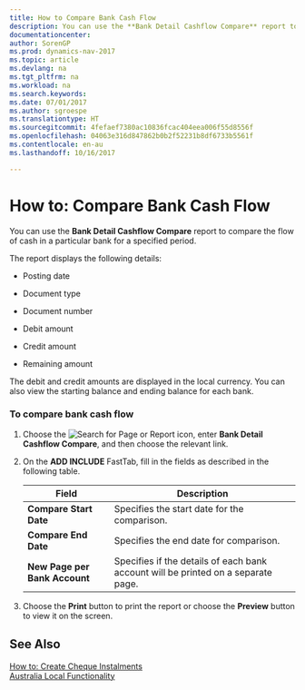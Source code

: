 ```yaml
---
title: How to Compare Bank Cash Flow
description: You can use the **Bank Detail Cashflow Compare** report to compare the flow of cash in a particular bank for a specified period.
documentationcenter: 
author: SorenGP
ms.prod: dynamics-nav-2017
ms.topic: article
ms.devlang: na
ms.tgt_pltfrm: na
ms.workload: na
ms.search.keywords: 
ms.date: 07/01/2017
ms.author: sgroespe
ms.translationtype: HT
ms.sourcegitcommit: 4fefaef7380ac10836fcac404eea006f55d8556f
ms.openlocfilehash: 04063e316d847862b0b2f52231b8df6733b5561f
ms.contentlocale: en-au
ms.lasthandoff: 10/16/2017

---
```

# <a name="how-to-compare-bank-cash-flow"></a>How to: Compare Bank Cash Flow
You can use the **Bank Detail Cashflow Compare** report to compare the flow of cash in a particular bank for a specified period.  
  
 The report displays the following details:  
  
-   Posting date  
  
-   Document type  
  
-   Document number  
  
-   Debit amount  
  
-   Credit amount  
  
-   Remaining amount  
  
 The debit and credit amounts are displayed in the local currency. You can also view the starting balance and ending balance for each bank.  
  
### <a name="to-compare-bank-cash-flow"></a>To compare bank cash flow  
  
1.  Choose the ![Search for Page or Report](media/ui-search/search_small.png "Search for Page or Report icon") icon, enter **Bank Detail Cashflow Compare**, and then choose the relevant link.  
  
2.  On the **ADD INCLUDE<!--[!INCLUDE[bp_optionsheading](../../includes/bp_optionsheading_md.md)]-->** FastTab, fill in the fields as described in the following table.  
  
    |Field|Description|  
    |---------------------------------|---------------------------------------|  
    |**Compare Start Date**|Specifies the start date for the comparison.|  
    |**Compare End Date**|Specifies the end date for comparison.|  
    |**New Page per Bank Account**|Specifies if the details of each bank account will be printed on a separate page.|  
  
3.  Choose the **Print** button to print the report or choose the **Preview** button to view it on the screen.  
  
## <a name="see-also"></a>See Also  
 [How to: Create Cheque Instalments](how-to-create-check-installments.md)   
 [Australia Local Functionality](australia-local-functionality.md)
